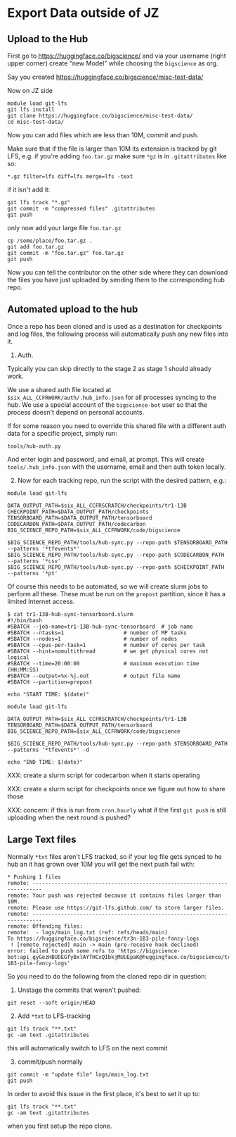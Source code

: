 # Export Data outside of JZ



## Upload to the Hub

First go to https://huggingface.co/bigscience/ and via your username (right upper corner) create "new Model"
while choosing the `bigscience` as org.

Say you created https://huggingface.co/bigscience/misc-test-data/

Now on JZ side

```
module load git-lfs
git lfs install
git clone https://huggingface.co/bigscience/misc-test-data/
cd misc-test-data/
```

Now you can add files which are less than 10M, commit and push.

Make sure that if the file is larger than 10M its extension is tracked by git LFS, e.g. if you're adding `foo.tar.gz` make sure `*gz` is in `.gitattributes` like so:
```
*.gz filter=lfs diff=lfs merge=lfs -text
```
if it isn't add it:
```
git lfs track "*.gz"
git commit -m "compressed files" .gitattributes
git push
```
only now add your large file `foo.tar.gz`
```
cp /some/place/foo.tar.gz .
git add foo.tar.gz
git commit -m "foo.tar.gz" foo.tar.gz
git push
```

Now you can tell the contributor on the other side where they can download the files you have just uploaded by sending them to the corresponding hub repo.


## Automated upload to the hub

Once a repo has been cloned and is used as a destination for checkpoints and log files, the following process will automatically push any new files into it.

1. Auth.

Typically you can skip directly to the stage 2 as stage 1 should already work.

We use a shared auth file located at `$six_ALL_CCFRWORK/auth/.hub_info.json` for all processes syncing to the hub. We use a special account of the `bigscience-bot` user so that the process doesn't depend on personal accounts.

If for some reason you need to override this shared file with a different auth data for a specific project, simply run:

```
tools/hub-auth.py
```

And enter login and password, and email, at prompt. This will create `tools/.hub_info.json` with the username, email and then auth token locally.

2. Now for each tracking repo, run the script with the desired pattern, e.g.:


```
module load git-lfs

DATA_OUTPUT_PATH=$six_ALL_CCFRSCRATCH/checkpoints/tr1-13B
CHECKPOINT_PATH=$DATA_OUTPUT_PATH/checkpoints
TENSORBOARD_PATH=$DATA_OUTPUT_PATH/tensorboard
CODECARBON_PATH=$DATA_OUTPUT_PATH/codecarbon
BIG_SCIENCE_REPO_PATH=$six_ALL_CCFRWORK/code/bigscience

$BIG_SCIENCE_REPO_PATH/tools/hub-sync.py --repo-path $TENSORBOARD_PATH --patterns '*tfevents*'
$BIG_SCIENCE_REPO_PATH/tools/hub-sync.py --repo-path $CODECARBON_PATH  --patterns '*csv'
$BIG_SCIENCE_REPO_PATH/tools/hub-sync.py --repo-path $CHECKPOINT_PATH  --patterns '*pt'
```

Of course this needs to be automated, so we will create slurm jobs to perform all these. These must be run on the `prepost` partition, since it has a limited Internet access.

```
$ cat tr1-13B-hub-sync-tensorboard.slurm
#!/bin/bash
#SBATCH --job-name=tr1-13B-hub-sync-tensorboard  # job name
#SBATCH --ntasks=1                   # number of MP tasks
#SBATCH --nodes=1                    # number of nodes
#SBATCH --cpus-per-task=1            # number of cores per task
#SBATCH --hint=nomultithread         # we get physical cores not logical
#SBATCH --time=20:00:00              # maximum execution time (HH:MM:SS)
#SBATCH --output=%x-%j.out           # output file name
#SBATCH --partition=prepost

echo "START TIME: $(date)"

module load git-lfs

DATA_OUTPUT_PATH=$six_ALL_CCFRSCRATCH/checkpoints/tr1-13B
TENSORBOARD_PATH=$DATA_OUTPUT_PATH/tensorboard
BIG_SCIENCE_REPO_PATH=$six_ALL_CCFRWORK/code/bigscience

$BIG_SCIENCE_REPO_PATH/tools/hub-sync.py --repo-path $TENSORBOARD_PATH --patterns '*tfevents*' -d

echo "END TIME: $(date)"
```


XXX: create a slurm script for codecarbon when it starts operating

XXX: create a slurm script for checkpoints once we figure out how to share those

XXX: concern: if this is run from `cron.hourly` what if the first `git push` is still uploading when the next round is pushed?

## Large Text files

Normally `*txt` files aren't LFS tracked, so if your log file gets synced to he hub an it has grown over 10M you will get the next push fail with:

```
* Pushing 1 files
remote: -------------------------------------------------------------------------
remote: Your push was rejected because it contains files larger than 10M.
remote: Please use https://git-lfs.github.com/ to store larger files.
remote: -------------------------------------------------------------------------
remote: Offending files:
remote:  - logs/main_log.txt (ref: refs/heads/main)
To https://huggingface.co/bigscience/tr3n-1B3-pile-fancy-logs
 ! [remote rejected] main -> main (pre-receive hook declined)
error: failed to push some refs to 'https://bigscience-bot:api_gyGezHBUDEGfyBxlAYTHCxQIbkjMUUEpaK@huggingface.co/bigscience/tr3n-1B3-pile-fancy-logs'
```

So you need to do the following from the cloned repo dir in question:

1. Unstage the commits that weren't pushed:

```
git reset --soft origin/HEAD
```

2. Add `*txt` to LFS-tracking

```
git lfs track "**.txt"
gc -am text .gitattributes
```

this will automatically switch to LFS on the next commit

3. commit/push normally

```
git commit -m "update file" logs/main_log.txt
git push
```

In order to avoid this issue in the first place, it's best to set it up to:

```
git lfs track "**.txt"
gc -am text .gitattributes
```
when you first setup the repo clone.
